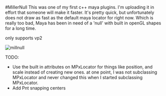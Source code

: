 #MillerNull
This was one of my first c++ maya plugins.  I'm uploading it in effort that someone will make it faster.  It's pretty quick, but unfortunately does not draw as fast as the default maya locator for right now.  Which is really too bad, Maya has been in need of a 'null' with built in openGL shapes for a long time.

only supports vp2

![millnull](https://cloud.githubusercontent.com/assets/12991367/17464532/0539a08c-5c96-11e6-9dd7-1e1a50b93961.png)

TODO:
- Use the built in attributes on MPxLocator for things like position, and scale instead of creating new ones.  at one point, I was not subclassing MPxLocator and never changed this when I started subclassing MPxLocator.
- Add Pnt snapping centers



